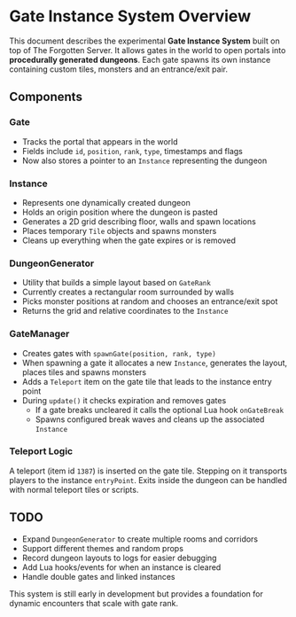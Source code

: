 # Gate Instance System Overview

This document describes the experimental **Gate Instance System** built on top of The Forgotten Server.
It allows gates in the world to open portals into **procedurally generated dungeons**. Each gate spawns
its own instance containing custom tiles, monsters and an entrance/exit pair.

## Components

### Gate
- Tracks the portal that appears in the world
- Fields include `id`, `position`, `rank`, `type`, timestamps and flags
- Now also stores a pointer to an `Instance` representing the dungeon

### Instance
- Represents one dynamically created dungeon
- Holds an origin position where the dungeon is pasted
- Generates a 2D grid describing floor, walls and spawn locations
- Places temporary `Tile` objects and spawns monsters
- Cleans up everything when the gate expires or is removed

### DungeonGenerator
- Utility that builds a simple layout based on `GateRank`
- Currently creates a rectangular room surrounded by walls
- Picks monster positions at random and chooses an entrance/exit spot
- Returns the grid and relative coordinates to the `Instance`

### GateManager
- Creates gates with `spawnGate(position, rank, type)`
- When spawning a gate it allocates a new `Instance`, generates the layout,
  places tiles and spawns monsters
- Adds a `Teleport` item on the gate tile that leads to the instance entry point
- During `update()` it checks expiration and removes gates
  - If a gate breaks uncleared it calls the optional Lua hook `onGateBreak`
  - Spawns configured break waves and cleans up the associated `Instance`

### Teleport Logic
A teleport (item id `1387`) is inserted on the gate tile. Stepping on it transports
players to the instance `entryPoint`. Exits inside the dungeon can be handled with
normal teleport tiles or scripts.

## TODO
- Expand `DungeonGenerator` to create multiple rooms and corridors
- Support different themes and random props
- Record dungeon layouts to logs for easier debugging
- Add Lua hooks/events for when an instance is cleared
- Handle double gates and linked instances

This system is still early in development but provides a foundation for dynamic
encounters that scale with gate rank.
